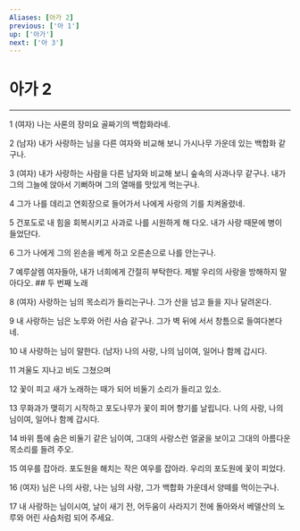 ```yaml
---
Aliases: [아가 2]
previous: ['아 1']
up: ['아가']
next: ['아 3']
---
```

# 아가 2

***


1 (여자) 나는 사론의 장미요 골짜기의 백합화라네. 

2 (남자) 내가 사랑하는 님을 다른 여자와 비교해 보니 가시나무 가운데 있는 백합화 같구나. 

3 (여자) 내가 사랑하는 사람을 다른 남자와 비교해 보니 숲속의 사과나무 같구나. 내가 그의 그늘에 앉아서 기뻐하며 그의 열매를 맛있게 먹는구나. 

4 그가 나를 데리고 연회장으로 들어가서 나에게 사랑의 기를 치켜올렸네. 

5 건포도로 내 힘을 회복시키고 사과로 나를 시원하게 해 다오. 내가 사랑 때문에 병이 들었단다. 

6 그가 나에게 그의 왼손을 베게 하고 오른손으로 나를 안는구나. 

7 예루살렘 여자들아, 내가 너희에게 간절히 부탁한다. 제발 우리의 사랑을 방해하지 말아다오. ## 두 번째 노래 

8 (여자) 사랑하는 님의 목소리가 들리는구나. 그가 산을 넘고 들을 지나 달려온다. 

9 내 사랑하는 님은 노루와 어린 사슴 같구나. 그가 벽 뒤에 서서 창틈으로 들여다본다네. 

10 내 사랑하는 님이 말한다. (남자) 나의 사랑, 나의 님이여, 일어나 함께 갑시다. 

11 겨울도 지나고 비도 그쳤으며 

12 꽃이 피고 새가 노래하는 때가 되어 비둘기 소리가 들리고 있소. 

13 무화과가 맺히기 시작하고 포도나무가 꽃이 피어 향기를 날립니다. 나의 사랑, 나의 님이여, 일어나 함께 갑시다. 

14 바위 틈에 숨은 비둘기 같은 님이여, 그대의 사랑스런 얼굴을 보이고 그대의 아름다운 목소리를 들려 주오. 

15 여우를 잡아라. 포도원을 해치는 작은 여우를 잡아라. 우리의 포도원에 꽃이 피었다. 

16 (여자) 님은 나의 사랑, 나는 님의 사랑, 그가 백합화 가운데서 양떼를 먹이는구나. 

17 내 사랑하는 님이시여, 날이 새기 전, 어두움이 사라지기 전에 돌아와서 베델산의 노루와 어린 사슴처럼 되어 주세요.

